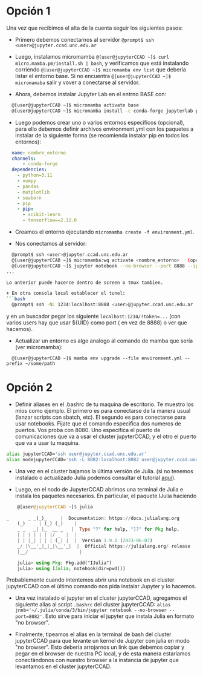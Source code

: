 # Opción 1
Una vez que recibimos el alta de la cuenta seguir los siguientes pasos:

+ Primero debemos conectarnos al servidor `@prompt$ ssh <user>@jupyter.ccad.unc.edu.ar`

+ Luego, instalamos micromamba `@[user@jupyterCCAD ~]$ curl micro.mamba.pm/install.sh | bash`, y verificamos que está instalando corriendo `@[user@jupyterCCAD ~]$ micromamba env list` que debería listar el entorno base. Si no encuentra `@[user@jupyterCCAD ~]$ micromamaba` salir y vover a conectarse al servidor.

+ Ahora, debemos instalar Jupyter Lab en el entrno BASE con:
```bash
  @[user@jupyterCCAD ~]$ micromamba activate base
  @[user@jupyterCCAD ~]$ micromamba install -c conda-forge jupyterlab pip
```

+ Luego podemos crear uno o varios entornos específicos (opcional), para ello debemos definir archivos environment.yml con los paquetes a instalar de la siguiente forma (se recomienda instalar pip en todos los entornos):
```yml
  name: nombre_entorno
  channels:
      - conda-forge
  dependencies:
    - python=3.11
    - numpy
    - pandas
    - matplotlib
    - seaborn
    - pip
    - pip:
      - scikit-learn
      - tensorflow==2.12.0
```

+ Creamos el entorno ejecutando `micromamba create -f environment.yml`.

+ Nos conectamos al servidor:
```bash
  @prompt$ ssh <user>@jupyter.ccad.unc.edu.ar
  @[user@jupyterCCAD ~]$ micromamba:wq activate <nombre_entorno>   (opcinal)
  @[user@jupyterCCAD ~]$ jupyter notebook --no-browser --port 8888 --ip 0.0.0.0
...

Lo anterior puede hacerce dentro de screen o tmux tambien.

+ En otra consola local establecer el tunel:
```bash
  @prompt$ ssh -NL 1234:localhost:8888 <user>@jupyter.ccad.unc.edu.ar
```
y en un buscador pegar los siguiente `localhost:1234/?token=...` (con varios users hay que usar ${UID} como port ( en vez de 8888) o ver que hacemos).

+ Actualizar un entorno es algo analogo al comando de mamba que sería (ver micromamba):
```
  @[user@jupyterCCAD ~]$ mamba env upgrade --file environment.yml --prefix ~/some/path
```


# Opción 2

+ Definir aliases en el .bashrc de tu maquina de escritorio. Te muestro los mios como ejemplo. El primero es para conectarse de la manera usual (lanzar scripts con sbatch, etc). El segundo es para conectarse para usar notebooks. Fijate que el comando especifica dos numeros de puertos. Vos proba con 8080. Uno especifica el puerto de comunicaciones que va a usar el cluster jupyterCCAD, y el otro el puerto que va a usar tu maquina.
```bash
alias jupyterCCAD='ssh user@jupyter.ccad.unc.edu.ar'
alias nodejupyterCCAD='ssh -L 8082:localhost:8082 user@jupyter.ccad.unc.edu.ar'
```

+ Una vez en el cluster bajamos la última versión de Julia. (si no tenemos instalado o actualizado Julia podemos consultar el tutorial [aquí](https://github.com/mendzmartin/Tutorials/blob/main/src/julia/Julia_installation.md)).

+ Luego, en el nodo de JupyterCCAD abrimos una terminal de Julia e instala los paquetes necesarios. En  particular, el paquete IJulia haciendo
```julia
    @[user@jupyterCCAD ~]$ julia
    
_       _ _(_)_     |  Documentation: https://docs.julialang.org
    (_)     | (_) (_)    |
    _ _   _| |_  __ _   |  Type "?" for help, "]?" for Pkg help.
    | | | | | | |/ _` |  |
    | | |_| | | | (_| |  |  Version 1.9.1 (2023-06-07)
    _/ |\__'_|_|_|\__'_|  |  Official https://julialang.org/ release
    |__/                   |

    julia> using Pkg; Pkg.add("IJulia")
    julia> using IJulia; notebook(dir=pwd())
```
Probablemente cuando intentemos abrir una notebook en el cluster jupyterCCAD con el ùltimo comando nos pida instalar Jupyter y lo hacemos.

+ Una vez instalado el jupyter en el cluster jupyterCCAD, agregamos el siguiente alias al script `.bashrc` del cluster jupyterCCAD: `alias jnnb='~/.julia/conda/3/bin/jupyter notebook --no-browser --port=8082'`. Esto sirve para iniciar el jupyter que instala Julia en formato "no browser". 

+ Finalmente, tipeamos el alias en la terminal de bash del cluster jupyterCCAD para que levante un kernel de Jupyter con julia en modo "no browser". Esto deberia arrojarnos un link que debemos copiar y pegar en el browser de nuestra PC local, y de esta manera estaríamos conectàndonos con nuestro browser a la instancia de jupyter que levantamos en el cluster jupyterCCAD.